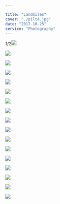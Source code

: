 ```yaml
---

title: "Landmiles"
cover: "./pilt4.jpg"
date: "2017-10-25"
service: "Photography"
---
```

1/2![](./pilt6.jpg)

![](./pilt7.jpg)

![](./pilt8.jpg)

![](./pilt9.jpg)

![](./pilt10.jpg)

![](./pilt11.jpg)

![](./pilt12.jpg)

![](./pilt13.jpg)

![](./pilt14.jpg)

![](./pilt15.jpg)

![](./pilt16.jpg)

![](./pilt17.jpg)

![](./pilt18.jpg)

![](./pilt19.jpg)

![](./pilt20.jpg)

![](./pilt21.jpg)

![](./pilt22.jpg)
